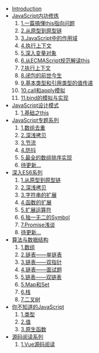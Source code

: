 <!--
 * @desc:
 * @Author: 余光
 * @Email: webbj97@163.com
 * @Date: 2019-11-21 17:45:26
 -->
* [Introduction](README.md)
* [JavaScript内功修炼](Js内功/summary.md)
    1. [1.一篇搞懂this指向问题](Js内功/1.一篇搞懂this指向问题.md)
    2. [2.从原型到原型链](Js内功/2.从原型到原型链.md)
    3. [3.JavaScript中的作用域](Js内功/3.JavaScript中的作用域.md)
    4. [4.执行上下文](Js内功/4.执行上下文.md)
    5. [5.深入变量对象](Js内功/5.深入变量对象.md)
    6. [6.从ECMAScript规范解读this](Js内功/6.从ECMAScript规范解读this.md)
    7. [7.执行上下文](Js内功/7.执行上下文.md)
    8. [8.闭包的前世今生](Js内功/8.闭包的前世今生.md)
    9. [9.基本类型和引用类型的值传递](Js内功/9.基本类型和引用类型的值传递.md)
    10. [10.call和apply模拟](Js内功/10.call和apply模拟.md)
    11. [11.bind的模拟与实现](Js内功/11.bind的模拟与实现.md)
* [JavaScript设计模式](JavaScript设计模式/READ.md)
    1. [1.基础之this](JavaScript设计模式/1.this.md)
* [JavaScript专题系列](Blog-专题/summary.md)
    1. [1.数组去重](Blog-专题/1.数组去重问题.md)
    2. [2.深浅拷贝](Blog-专题/copy.md)
    3. [3.节流](Blog-专题/3.节流问题.md)
    4. [4.防抖](Blog-专题/4.防抖问题.md)
    5. [5.最全的数组排序实现](Blog-专题/sort.md)
    6. [待更新...]()
* [深入ES6系列](ES6/summary.md)
    1. [1.从原型到原型链](ES6/basis/1.let和const命令.md)
    2. [2.深浅拷贝](ES6/basis/2.变量的解构赋值.md)
    3. [3.字符串的扩展](ES6/basis/3.字符串的扩展.md)
    4. [4.函数的扩展](ES6/basis/4.函数的扩展.md)
    5. [5.扩展运算符](ES6/basis/5.扩展运算符.md)
    6. [6.独一无二的Symbol](ES6/basis/6.独一无二的Symbol)
    7. [7.Promise浅谈](ES6/basis/7.Promise浅谈)
    8. [待更新...]()
* [算法与数据结构](algorithms/algorithms.md)
    1. [1.数组](algorithms/1.数组md)
    2. [2.链表——单链表](algorithms/链表1.md)
    3. [3.链表——双指针](algorithms/链表2.md)
    4. [4.链表——面试题](algorithms/链表3.md)
    4. [5.链表——双链表](algorithms/链表4.md)
    5. [5.Map和Set](algorithms/3.Map和Set.md)
    6. [6.栈](algorithms/4.栈.md)
    7. [7.二叉树](algorithms/5.二叉树.md)
* [你不知道的JavaScript](unknowJs/summary.md)
    1. [1.类型](unknowJs/mid/mid-1.md)
    2. [2.值](unknowJs/mid/mid-2.md)
    3. [3.原生函数](unknowJs/mid/mid-3.md)
* [源码阅读系列](sourceCode/sourceCode.md)
    1. [1.Vue源码阅读]()